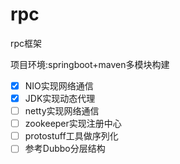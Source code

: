# rpc
rpc框架

项目环境:springboot+maven多模块构建
* [x] NIO实现网络通信
* [x] JDK实现动态代理
* [ ] netty实现网络通信
* [ ] zookeeper实现注册中心
* [ ] protostuff工具做序列化
* [ ] 参考Dubbo分层结构
